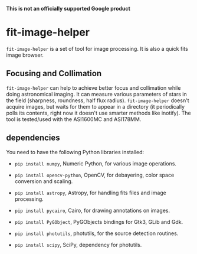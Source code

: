 **This is not an officially supported Google product**

# fit-image-helper

`fit-image-helper` is a set of tool for image processing. It is also a
quick fits image browser.

## Focusing and Collimation

`fit-image-helper` can help to achieve better focus and collimation
while doing astronomical imaging. It can measure various parameters of
stars in the field (sharpness, roundness, half flux
radius). `fit-image-helper` doesn't acquire images, but waits for them
to appear in a directory (it periodically polls its contents, right
now it doesn't use smarter methods like inotify). The tool is
tested/used with the ASI1600MC and ASI178MM. 

## dependencies

You need to have the following Python libraries installed:

* `pip install numpy`, Numeric Python, for various image operations.

* `pip install opencv-python`, OpenCV, for debayering, color space
  conversion and scaling.

* `pip install astropy`, Astropy, for handling fits files and image
  processing.

* `pip install pycairo`, Cairo, for drawing annotations on images.

* `pip install PyGObject`, PyGObjects bindings for Gtk3, GLib and Gdk.

* `pip install photutils`, photutils, for the source detection
  routines.

* `pip install scipy`, SciPy, dependency for photutils.
